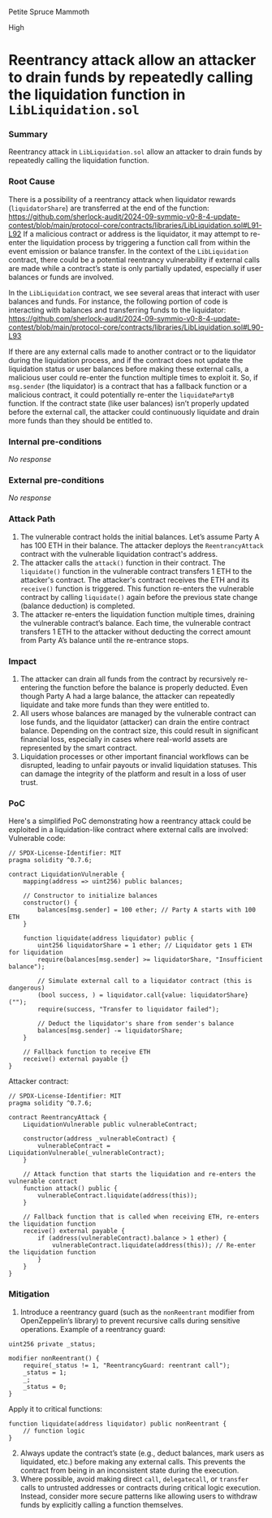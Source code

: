 Petite Spruce Mammoth

High

# Reentrancy attack allow an attacker to drain funds by repeatedly calling the liquidation function in `LibLiquidation.sol`

### Summary

 Reentrancy attack  in `LibLiquidation.sol` allow an attacker to drain funds by repeatedly calling the liquidation function.

### Root Cause

There is a possibility of a reentrancy attack when liquidator rewards (`liquidatorShare`) are transferred at the end of the function:
https://github.com/sherlock-audit/2024-09-symmio-v0-8-4-update-contest/blob/main/protocol-core/contracts/libraries/LibLiquidation.sol#L91-L92
If a malicious contract or address is the liquidator, it may attempt to re-enter the liquidation process by triggering a function call from within the event emission or balance transfer.
In the context of the `LibLiquidation` contract, there could be a potential reentrancy vulnerability if external calls are made while a contract’s state is only partially updated, especially if user balances or funds are involved.

In the `LibLiquidation` contract, we see several areas that interact with user balances and funds. For instance, the following portion of code is interacting with balances and transferring funds to the liquidator:
https://github.com/sherlock-audit/2024-09-symmio-v0-8-4-update-contest/blob/main/protocol-core/contracts/libraries/LibLiquidation.sol#L90-L93

If there are any external calls made to another contract or to the liquidator during the liquidation process, and if the contract does not update the liquidation status or user balances before making these external calls, a malicious user could re-enter the function multiple times to exploit it.
So, if `msg.sender` (the liquidator) is a contract that has a fallback function or a malicious contract, it could potentially re-enter the `liquidatePartyB` function. If the contract state (like user balances) isn’t properly updated before the external call, the attacker could continuously liquidate and drain more funds than they should be entitled to.

### Internal pre-conditions

_No response_

### External pre-conditions

_No response_

### Attack Path

1. The vulnerable contract holds the initial balances. Let’s assume Party A has 100 ETH in their balance. The attacker deploys the `ReentrancyAttack` contract with the vulnerable liquidation contract's address.
2. The attacker calls the `attack()` function in their contract. The `liquidate()` function in the vulnerable contract transfers 1 ETH to the attacker's contract. The attacker's contract receives the ETH and its `receive()` function is triggered. This function re-enters the vulnerable contract by calling `liquidate()` again before the previous state change (balance deduction) is completed.
3. The attacker re-enters the liquidation function multiple times, draining the vulnerable contract’s balance. Each time, the vulnerable contract transfers 1 ETH to the attacker without deducting the correct amount from Party A’s balance until the re-entrance stops.


### Impact

1.  The attacker can drain all funds from the contract by recursively re-entering the function before the balance is properly deducted. Even though Party A had a large balance, the attacker can repeatedly liquidate and take more funds than they were entitled to.
2. All users whose balances are managed by the vulnerable contract can lose funds, and the liquidator (attacker) can drain the entire contract balance. Depending on the contract size, this could result in significant financial loss, especially in cases where real-world assets are represented by the smart contract.
3. Liquidation processes or other important financial workflows can be disrupted, leading to unfair payouts or invalid liquidation statuses. This can damage the integrity of the platform and result in a loss of user trust.

### PoC

Here's a simplified PoC demonstrating how a reentrancy attack could be exploited in a liquidation-like contract where external calls are involved:
Vulnerable code:
```solidity
// SPDX-License-Identifier: MIT
pragma solidity ^0.7.6;

contract LiquidationVulnerable {
    mapping(address => uint256) public balances;

    // Constructor to initialize balances
    constructor() {
        balances[msg.sender] = 100 ether; // Party A starts with 100 ETH
    }

    function liquidate(address liquidator) public {
        uint256 liquidatorShare = 1 ether; // Liquidator gets 1 ETH for liquidation
        require(balances[msg.sender] >= liquidatorShare, "Insufficient balance");

        // Simulate external call to a liquidator contract (this is dangerous)
        (bool success, ) = liquidator.call{value: liquidatorShare}("");
        require(success, "Transfer to liquidator failed");

        // Deduct the liquidator's share from sender's balance
        balances[msg.sender] -= liquidatorShare;
    }

    // Fallback function to receive ETH
    receive() external payable {}
}
```
Attacker contract:
```solidity
// SPDX-License-Identifier: MIT
pragma solidity ^0.7.6;

contract ReentrancyAttack {
    LiquidationVulnerable public vulnerableContract;

    constructor(address _vulnerableContract) {
        vulnerableContract = LiquidationVulnerable(_vulnerableContract);
    }

    // Attack function that starts the liquidation and re-enters the vulnerable contract
    function attack() public {
        vulnerableContract.liquidate(address(this));
    }

    // Fallback function that is called when receiving ETH, re-enters the liquidation function
    receive() external payable {
        if (address(vulnerableContract).balance > 1 ether) {
            vulnerableContract.liquidate(address(this)); // Re-enter the liquidation function
        }
    }
}
```

### Mitigation

1. Introduce a reentrancy guard (such as the `nonReentrant` modifier from OpenZeppelin’s library) to prevent recursive calls during sensitive operations.
Example of a reentrancy guard:
```solidity
uint256 private _status;

modifier nonReentrant() {
    require(_status != 1, "ReentrancyGuard: reentrant call");
    _status = 1;
    _;
    _status = 0;
}
```
Apply it to critical functions:
```solidity
function liquidate(address liquidator) public nonReentrant {
    // function logic
}
```
2. Always update the contract’s state (e.g., deduct balances, mark users as liquidated, etc.) before making any external calls. This prevents the contract from being in an inconsistent state during the execution.
3. Where possible, avoid making direct `call`, `delegatecall`, or `transfer` calls to untrusted addresses or contracts during critical logic execution. Instead, consider more secure patterns like allowing users to withdraw funds by explicitly calling a function themselves.